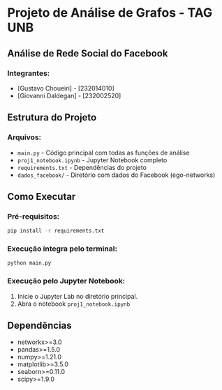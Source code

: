 # Projeto de Análise de Grafos - TAG UNB
## Análise de Rede Social do Facebook

### Integrantes:
- [Gustavo Choueiri] - [232014010]
- [Giovanni Daldegan] - [232002520]

## Estrutura do Projeto

### Arquivos:
- `main.py` - Código principal com todas as funções de análise
- `proj1_notebook.ipynb` - Jupyter Notebook completo
- `requirements.txt` - Dependências do projeto
- `dados_facebook/` - Diretório com dados do Facebook (ego-networks)


## Como Executar

### Pré-requisitos:
```bash
pip install -r requirements.txt
```

### Execução íntegra pelo terminal:
```bash
python main.py
```

### Execução pelo Jupyter Notebook:
1. Inicie o Jupyter Lab no diretório principal.
2. Abra o notebook `proj1_notebook.ipynb`

## Dependências

- networkx>=3.0
- pandas>=1.5.0
- numpy>=1.21.0
- matplotlib>=3.5.0
- seaborn>=0.11.0
- scipy>=1.9.0
